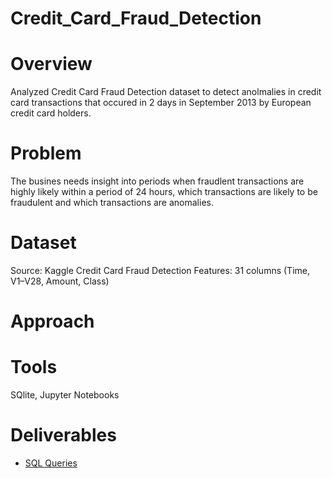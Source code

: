 # Credit_Card_Fraud_Detection

# Overview
Analyzed Credit Card Fraud Detection dataset to detect anolmalies in credit card transactions that occured in 2 days in September 2013 by European credit card holders.

# Problem
The busines needs insight into periods when fraudlent transactions are highly likely within a period of 24 hours, which transactions are likely to be fraudulent and which transactions are anomalies.

# Dataset
Source: Kaggle Credit Card Fraud Detection
Features: 31 columns (Time, V1–V28, Amount, Class)

# Approach


# Tools
SQlite, Jupyter Notebooks

# Deliverables
- [SQL Queries](scripts/SQL%20Queries.txt)
